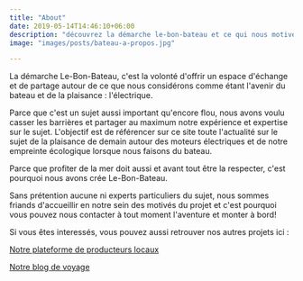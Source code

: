```yaml
---
title: "About"
date: 2019-05-14T14:46:10+06:00
description: "découvrez la démarche le-bon-bateau et ce qui nous motive dans ce projet"
image: "images/posts/bateau-a-propos.jpg"

---
```


La démarche Le-Bon-Bateau, c'est la volonté d'offrir un espace d'échange et de partage autour de ce que nous considérons comme étant l'avenir du bateau et de la plaisance : l'électrique.

Parce que c'est un sujet aussi important qu'encore flou, nous avons voulu casser les barrières et partager au maximum notre expérience et expertise sur le sujet. L'objectif est de référencer sur ce site toute l'actualité sur le sujet de la plaisance de demain autour des moteurs électriques et de notre empreinte écologique lorsque nous faisons du bateau.

Parce que profiter de la mer doit aussi et avant tout être la respecter, c'est pourquoi nous avons crée Le-Bon-Bateau.

Sans prétention aucune ni experts particuliers du sujet, nous sommes friands d'accueillir en notre sein des motivés du projet et c'est pourquoi vous pouvez nous contacter à tout moment l'aventure et monter à bord!

Si vous êtes interessés, vous pouvez aussi retrouver nos autres projets ici :

[Notre plateforme de producteurs locaux](https://www.localementbon.com/fr)

[Notre blog de voyage](https://partir-loin.fr/)